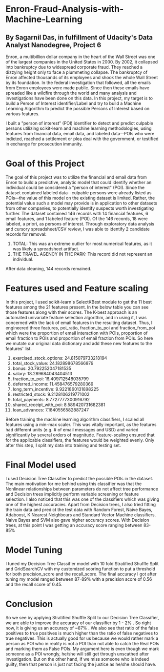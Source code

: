 # Enron-Fraud-Analysis-with-Machine-Learning
## By Sagarnil Das, in fulfillment of Udacity's Data Analyst Nanodegree, Project 6

Enron, a multibillion dollar company in the heart of the Wall Street was one of the largest companies in the United States in 2000. By 2002, it collapsed into bankruptcy due to widespread corporate fraud. They reached a dizzying height only to face a plummeting collapse. The bankruptcy of Enron affected thousands of its employees and shook the whole Wall Street by its foundation. In the federal investigation that followed, all the emails from Enron employees were made public. Since then these emails have spreaded like a wildfire through the world and many analysis and investigations have been done on this data. In this project, my target is to build a Person of Interest identifier/Label and try to build a Machine Learning Algorithm to predict the possible Persons of Interest based on various features.

I built a "person of interest" (POI) identifier to detect and predict culpable persons utilizing scikit-learn and machine learning methodologies, using features from financial data, email data, and labeled data--POIs who were indicted, reached a settlement or plea deal with the government, or testified in exchange for prosecution immunity.

# Goal of this Project

The goal of this project was to utilize the financial and email data from Enron to build a predictive, analytic model that could identify whether an individual could be considered a "person of interest" (POI). Since the dataset contained labeled data--culpable persons were already listed as POIs--the value of this model on the existing dataset is limited. Rather, the potential value such a model may provide is in application to other datasets from other companies, to potentially identify suspects worth investigating further. The dataset contained 146 records with 14 financial features, 6 email features, and 1 labeled feature (POI). Of the 146 records, 18 were labeled, a priori, as persons of interest. Through exploratory data analysis and cursory spreadsheet/CSV review, I was able to identify 2 candidate records for removal:

1. TOTAL: This was an extreme outlier for most numerical features, as it was likely a spreadsheet artifact.
2. THE TRAVEL AGENCY IN THE PARK: This record did not represent an individual.

After data cleaning, 144 records remained.

# Features used and Feature scaling
In this project, I used scikit-learn's SelectKBest module to get the 11 best features among the 21 features present. In the below table you can see those features along with their scores. The K-best approach is an automated univariate feature selection algorithm, and in using it, I was concerned with the lack of email features in the resulting dataset. Thus, I engineered three features, poi_ratio, fraction_to_poi and fraction_from_poi which were the proportion of email interaction with POIs, proportion of email fraction to POIs and proportion of email fraction from POIs. So here we mutate our original data dictionary and add these new features to the features' list.


1. exercised_stock_options: 24.815079733218194 
2. total_stock_value: 24.182898678566879 
3. bonus: 20.792252047181535 
4. salary: 18.289684043404513 
5. fraction_to_poi: 16.409712548035799 
6. deferred_income: 11.458476579280369
7. long_term_incentive: 9.9221860131898225
8. restricted_stock: 9.2128106219771002
9. total_payments: 8.7727777300916792 
10. shared_receipt_with_poi: 8.589420731682381
11. loan_advances: 7.1840556582887247


Before training the machine learning algorithm classifiers, I scaled all features using a min-max scaler. This was vitally important, as the features had different units (e.g. # of email messages and USD) and varied significantly by several orders of magnitude. Feature-scaling ensured that for the applicable classifiers, the features would be weighted evenly. Only after this step, I split my data into training and testing set.

# Final Model used

I used Decision Tree Classifier to predict the possible POIs in the dataset. The main motivation for me behind using this classifier was that the Nonlinear relationships between parameters do not affect tree performance and Decision trees implicitly perform variable screening or feature selection. I also noticed that this was one of the classifiers which was giving one of the highest accuracies. Apart from Decision trees, I also tried fitting the train data and predict the test data with Random Forest, Naive Bayes, Adaboost, K Nearest Neighbours and Standard Vector Machine classifiers. Naive Bayes and SVM also gave higher accuracy scores. With Decision trees, at this point I was getting an accuracy score ranging between 83-85%

# Model Tuning

I tuned my Decision Tree Classifier model with 10 fold Stratified Shuffle Split and GridSearchCV with my customized scoring function to put a threshold for both precision_score and the recall_score. The final accuracy I got after tuning my model ranged between 87-89% with a precision score of 0.56 and the recall score of 0.45.

# Conclusion

So we see by applying Stratified Shuffle Split to our Decision Tree Classifier, we are able to improve the accuracy of our classifier by 1 - 2% . So right now, it is giving us an accuracy of ~87% . We also see that ratio of the false positives to true positives is much higher than the ratio of false negatives to true negatives. This is actually good for us because we would rather mark a person as POI who in reality is not a POI than not able to catch the Real POIs and marking them as False POIs. My argument here is even though we mark someone as a POI wrongly, he/she will still get through unscathed after investigation. But on the other hand, if we miss someone who is indeed guilty, then that person is just not facing the justice as he/she should have.







